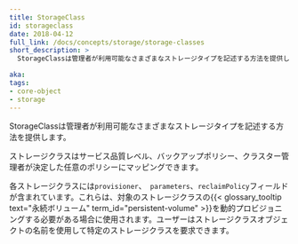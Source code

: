 ```yaml
---
title: StorageClass
id: storageclass
date: 2018-04-12
full_link: /docs/concepts/storage/storage-classes
short_description: >
  StorageClassは管理者が利用可能なさまざまなストレージタイプを記述する方法を提供します。

aka: 
tags:
- core-object
- storage
---
```

 StorageClassは管理者が利用可能なさまざまなストレージタイプを記述する方法を提供します。

<!--more--> 

ストレージクラスはサービス品質レベル、バックアップポリシー、クラスター管理者が決定した任意のポリシーにマッピングできます。

各ストレージクラスには`provisioner`、` parameters`、`reclaimPolicy`フィールドが含まれています。これらは、対象のストレージクラスの{{< glossary_tooltip text="永続ボリューム" term_id="persistent-volume" >}}を動的プロビジョニングする必要がある場合に使用されます。ユーザーはストレージクラスオブジェクトの名前を使用して特定のストレージクラスを要求できます。
